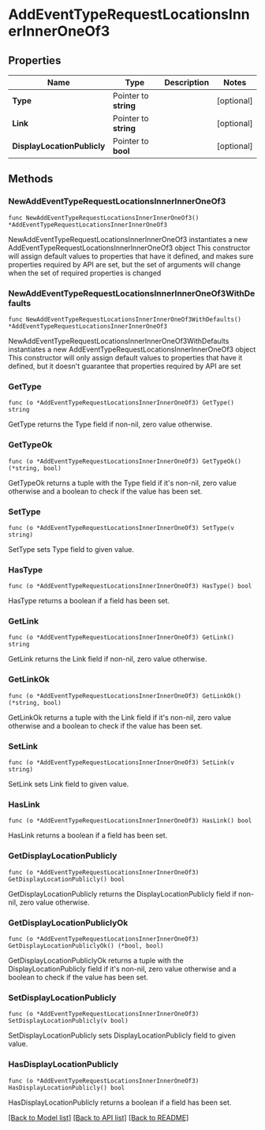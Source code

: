 # AddEventTypeRequestLocationsInnerInnerOneOf3

## Properties

Name | Type | Description | Notes
------------ | ------------- | ------------- | -------------
**Type** | Pointer to **string** |  | [optional] 
**Link** | Pointer to **string** |  | [optional] 
**DisplayLocationPublicly** | Pointer to **bool** |  | [optional] 

## Methods

### NewAddEventTypeRequestLocationsInnerInnerOneOf3

`func NewAddEventTypeRequestLocationsInnerInnerOneOf3() *AddEventTypeRequestLocationsInnerInnerOneOf3`

NewAddEventTypeRequestLocationsInnerInnerOneOf3 instantiates a new AddEventTypeRequestLocationsInnerInnerOneOf3 object
This constructor will assign default values to properties that have it defined,
and makes sure properties required by API are set, but the set of arguments
will change when the set of required properties is changed

### NewAddEventTypeRequestLocationsInnerInnerOneOf3WithDefaults

`func NewAddEventTypeRequestLocationsInnerInnerOneOf3WithDefaults() *AddEventTypeRequestLocationsInnerInnerOneOf3`

NewAddEventTypeRequestLocationsInnerInnerOneOf3WithDefaults instantiates a new AddEventTypeRequestLocationsInnerInnerOneOf3 object
This constructor will only assign default values to properties that have it defined,
but it doesn't guarantee that properties required by API are set

### GetType

`func (o *AddEventTypeRequestLocationsInnerInnerOneOf3) GetType() string`

GetType returns the Type field if non-nil, zero value otherwise.

### GetTypeOk

`func (o *AddEventTypeRequestLocationsInnerInnerOneOf3) GetTypeOk() (*string, bool)`

GetTypeOk returns a tuple with the Type field if it's non-nil, zero value otherwise
and a boolean to check if the value has been set.

### SetType

`func (o *AddEventTypeRequestLocationsInnerInnerOneOf3) SetType(v string)`

SetType sets Type field to given value.

### HasType

`func (o *AddEventTypeRequestLocationsInnerInnerOneOf3) HasType() bool`

HasType returns a boolean if a field has been set.

### GetLink

`func (o *AddEventTypeRequestLocationsInnerInnerOneOf3) GetLink() string`

GetLink returns the Link field if non-nil, zero value otherwise.

### GetLinkOk

`func (o *AddEventTypeRequestLocationsInnerInnerOneOf3) GetLinkOk() (*string, bool)`

GetLinkOk returns a tuple with the Link field if it's non-nil, zero value otherwise
and a boolean to check if the value has been set.

### SetLink

`func (o *AddEventTypeRequestLocationsInnerInnerOneOf3) SetLink(v string)`

SetLink sets Link field to given value.

### HasLink

`func (o *AddEventTypeRequestLocationsInnerInnerOneOf3) HasLink() bool`

HasLink returns a boolean if a field has been set.

### GetDisplayLocationPublicly

`func (o *AddEventTypeRequestLocationsInnerInnerOneOf3) GetDisplayLocationPublicly() bool`

GetDisplayLocationPublicly returns the DisplayLocationPublicly field if non-nil, zero value otherwise.

### GetDisplayLocationPubliclyOk

`func (o *AddEventTypeRequestLocationsInnerInnerOneOf3) GetDisplayLocationPubliclyOk() (*bool, bool)`

GetDisplayLocationPubliclyOk returns a tuple with the DisplayLocationPublicly field if it's non-nil, zero value otherwise
and a boolean to check if the value has been set.

### SetDisplayLocationPublicly

`func (o *AddEventTypeRequestLocationsInnerInnerOneOf3) SetDisplayLocationPublicly(v bool)`

SetDisplayLocationPublicly sets DisplayLocationPublicly field to given value.

### HasDisplayLocationPublicly

`func (o *AddEventTypeRequestLocationsInnerInnerOneOf3) HasDisplayLocationPublicly() bool`

HasDisplayLocationPublicly returns a boolean if a field has been set.


[[Back to Model list]](../README.md#documentation-for-models) [[Back to API list]](../README.md#documentation-for-api-endpoints) [[Back to README]](../README.md)


